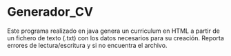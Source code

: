 # Generador_CV
Este programa realizado en java genera un curriculum en HTML a partir de un fichero de texto (.txt) con los datos necesarios para su creación. Reporta errores de lectura/escritura y si no encuentra el archivo.
